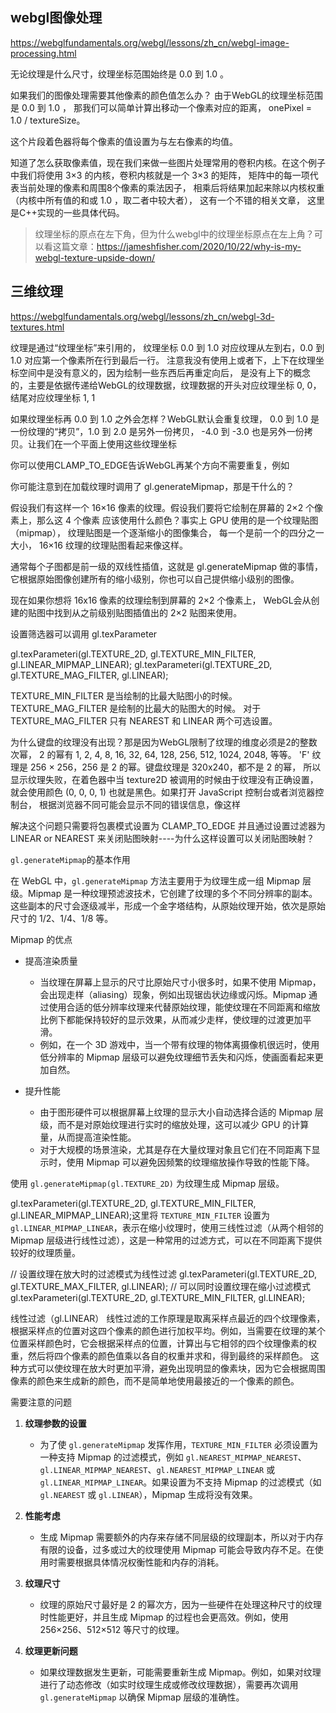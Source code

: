 ## webgl图像处理

https://webglfundamentals.org/webgl/lessons/zh_cn/webgl-image-processing.html

无论纹理是什么尺寸，纹理坐标范围始终是 0.0 到 1.0 。

如果我们的图像处理需要其他像素的颜色值怎么办？ 由于WebGL的纹理坐标范围是 0.0 到 1.0 ， 那我们可以简单计算出移动一个像素对应的距离， onePixel = 1.0 / textureSize。

这个片段着色器将每个像素的值设置为与左右像素的均值。

知道了怎么获取像素值，现在我们来做一些图片处理常用的卷积内核。在这个例子中我们将使用 3×3 的内核，卷积内核就是一个 3×3 的矩阵， 矩阵中的每一项代表当前处理的像素和周围8个像素的乘法因子， 相乘后将结果加起来除以内核权重（内核中所有值的和或 1.0 ，取二者中较大者）， 这有一个不错的相关文章， 这里是C++实现的一些具体代码。

> 纹理坐标的原点在左下角，但为什么webgl中的纹理坐标原点在左上角？可以看这篇文章：https://jameshfisher.com/2020/10/22/why-is-my-webgl-texture-upside-down/

## 三维纹理

https://webglfundamentals.org/webgl/lessons/zh_cn/webgl-3d-textures.html


纹理是通过“纹理坐标”来引用的， 纹理坐标 0.0 到 1.0 对应纹理从左到右，0.0 到 1.0 对应第一个像素所在行到最后一行。 注意我没有使用上或者下，上下在纹理坐标空间中是没有意义的，因为绘制一些东西后再重定向后， 是没有上下的概念的，主要是依据传递给WebGL的纹理数据，纹理数据的开头对应纹理坐标 0, 0， 结尾对应纹理坐标 1, 1

如果纹理坐标再 0.0 到 1.0 之外会怎样？WebGL默认会重复纹理， 0.0 到 1.0 是一份纹理的“拷贝”，1.0 到 2.0 是另外一份拷贝， -4.0 到 -3.0 也是另外一份拷贝。让我们在一个平面上使用这些纹理坐标

你可以使用CLAMP_TO_EDGE告诉WebGL再某个方向不需要重复，例如

你可能注意到在加载纹理时调用了 gl.generateMipmap，那是干什么的？


假设我们有这样一个 16×16 像素的纹理。假设我们要将它绘制在屏幕的 2×2 个像素上，那么这 4 个像素
应该使用什么颜色？事实上 GPU 使用的是一个纹理贴图（mipmap），
纹理贴图是一个逐渐缩小的图像集合， 每一个是前一个的四分之一大小，
16×16 纹理的纹理贴图看起来像这样。

通常每个子图都是前一级的双线性插值，这就是 gl.generateMipmap 做的事情， 它根据原始图像创建所有的缩小级别，你也可以自己提供缩小级别的图像。

现在如果你想将 16x16 像素的纹理绘制到屏幕的 2×2 个像素上， WebGL会从创建的贴图中找到从之前级别贴图插值出的 2×2 贴图来使用。


设置筛选器可以调用 gl.texParameter

gl.texParameteri(gl.TEXTURE_2D, gl.TEXTURE_MIN_FILTER, gl.LINEAR_MIPMAP_LINEAR);
gl.texParameteri(gl.TEXTURE_2D, gl.TEXTURE_MAG_FILTER, gl.LINEAR);

TEXTURE_MIN_FILTER 是当绘制的比最大贴图小的时候。 TEXTURE_MAG_FILTER 是绘制的比最大的贴图大的时候。 对于 TEXTURE_MAG_FILTER 只有 NEAREST 和 LINEAR 两个可选设置。



为什么键盘的纹理没有出现？那是因为WebGL限制了纹理的维度必须是2的整数次幂， 2 的幂有 1, 2, 4, 8, 16, 32, 64, 128, 256, 512, 1024, 2048, 等等。 'F' 纹理是 256 × 256，256 是 2 的幂。键盘纹理是 320x240，都不是 2 的幂， 所以显示纹理失败，在着色器中当 texture2D 被调用的时候由于纹理没有正确设置， 就会使用颜色 (0, 0, 0, 1) 也就是黑色。如果打开 JavaScript 控制台或者浏览器控制台， 根据浏览器不同可能会显示不同的错误信息，像这样



解决这个问题只需要将包裹模式设置为 CLAMP_TO_EDGE 并且通过设置过滤器为 LINEAR or NEAREST 来关闭贴图映射----为什么这样设置可以关闭贴图映射？

`gl.generateMipmap`的基本作用

在 WebGL 中，`gl.generateMipmap` 方法主要用于为纹理生成一组 Mipmap 层级。Mipmap 是一种纹理预滤波技术，它创建了纹理的多个不同分辨率的副本。这些副本的尺寸会逐级减半，形成一个金字塔结构，从原始纹理开始，依次是原始尺寸的 1/2、1/4、1/8 等。

Mipmap 的优点
- 提高渲染质量
   - 当纹理在屏幕上显示的尺寸比原始尺寸小很多时，如果不使用 Mipmap，会出现走样（aliasing）现象，例如出现锯齿状边缘或闪烁。Mipmap 通过使用合适的低分辨率纹理来代替原始纹理，能使纹理在不同距离和缩放比例下都能保持较好的显示效果，从而减少走样，使纹理的过渡更加平滑。
   - 例如，在一个 3D 游戏中，当一个带有纹理的物体离摄像机很远时，使用低分辨率的 Mipmap 层级可以避免纹理细节丢失和闪烁，使画面看起来更加自然。

- 提升性能
   - 由于图形硬件可以根据屏幕上纹理的显示大小自动选择合适的 Mipmap 层级，而不是对原始纹理进行实时的缩放处理，这可以减少 GPU 的计算量，从而提高渲染性能。
   - 对于大规模的场景渲染，尤其是存在大量纹理对象且它们在不同距离下显示时，使用 Mipmap 可以避免因频繁的纹理缩放操作导致的性能下降。


使用 `gl.generateMipmap(gl.TEXTURE_2D)` 为纹理生成 Mipmap 层级。

gl.texParameteri(gl.TEXTURE_2D, gl.TEXTURE_MIN_FILTER, gl.LINEAR_MIPMAP_LINEAR);这里将 `TEXTURE_MIN_FILTER` 设置为 `gl.LINEAR_MIPMAP_LINEAR`，表示在缩小纹理时，使用三线性过滤（从两个相邻的 Mipmap 层级进行线性过滤），这是一种常用的过滤方式，可以在不同距离下提供较好的纹理质量。

// 设置纹理在放大时的过滤模式为线性过滤
gl.texParameteri(gl.TEXTURE_2D, gl.TEXTURE_MAX_FILTER, gl.LINEAR);
// 可以同时设置纹理在缩小过滤模式
gl.texParameteri(gl.TEXTURE_2D, gl.TEXTURE_MIN_FILTER, gl.LINEAR);



线性过滤（gl.LINEAR）
线性过滤的工作原理是取离采样点最近的四个纹理像素，根据采样点的位置对这四个像素的颜色进行加权平均。例如，当需要在纹理的某个位置采样颜色时，它会根据采样点的位置，计算出与它相邻的四个纹理像素的权重，然后将四个像素的颜色值乘以各自的权重并求和，得到最终的采样颜色。
这种方式可以使纹理在放大时更加平滑，避免出现明显的像素块，因为它会根据周围像素的颜色来生成新的颜色，而不是简单地使用最接近的一个像素的颜色。


需要注意的问题

1. **纹理参数的设置**
   - 为了使 `gl.generateMipmap` 发挥作用，`TEXTURE_MIN_FILTER` 必须设置为一种支持 Mipmap 的过滤模式，例如 `gl.NEAREST_MIPMAP_NEAREST`、`gl.LINEAR_MIPMAP_NEAREST`、`gl.NEAREST_MIPMAP_LINEAR` 或 `gl.LINEAR_MIPMAP_LINEAR`。如果设置为不支持 Mipmap 的过滤模式（如 `gl.NEAREST` 或 `gl.LINEAR`），Mipmap 生成将没有效果。

2. **性能考虑**
   - 生成 Mipmap 需要额外的内存来存储不同层级的纹理副本，所以对于内存有限的设备，过多或过大的纹理使用 Mipmap 可能会导致内存不足。在使用时需要根据具体情况权衡性能和内存的消耗。

3. **纹理尺寸**
   - 纹理的原始尺寸最好是 2 的幂次方，因为一些硬件在处理这种尺寸的纹理时性能更好，并且生成 Mipmap 的过程也会更高效。例如，使用 256×256、512×512 等尺寸的纹理。

4. **纹理更新问题**
   - 如果纹理数据发生更新，可能需要重新生成 Mipmap。例如，如果对纹理进行了动态修改（如实时纹理生成或修改纹理数据），需要再次调用 `gl.generateMipmap` 以确保 Mipmap 层级的准确性。